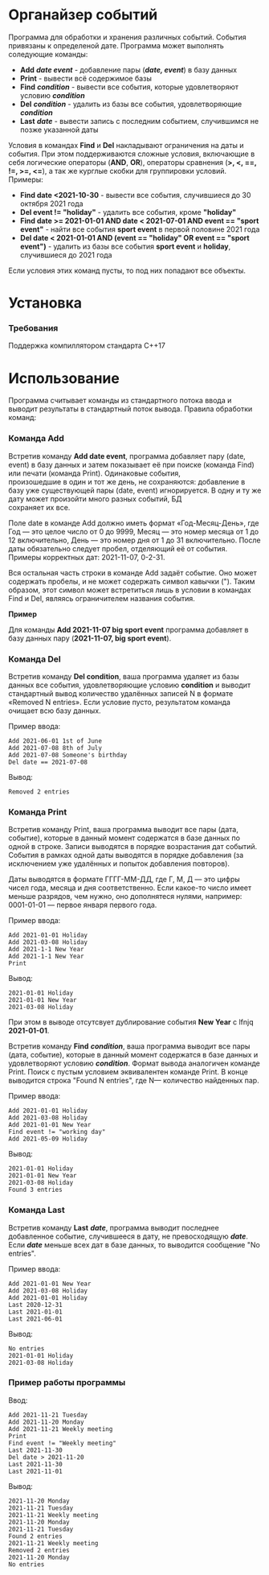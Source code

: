 # Органайзер событий
Программа для обработки и хранения различных событий. События привязаны к определеной дате. Программа может выполнять соледующие команды:

* __Add__ ***date event*** - добавление пары (***date, event***) в базу данных
* __Print__ - вывести всё содержимое базы
* __Find__ ***condition*** - вывести все события, которые удовлетворяют условию ***condition***
* __Del__ ***condition*** - удалить из базы все события, удовлетворяющие ***condition***
* __Last__ ***date*** -  вывести запись с последним событием, случившимся не позже указанной даты

Условия в командах __Find__ и __Del__ накладывают ограничения на даты и события. При этом поддерживаются сложные условия, включающие в себя логические операторы (__AND__, __OR__), операторы сравнения (__>, <, ==, !=, >=, <=__), а так же курглые скобки для группировки условий. Примеры:

* __Find date <2021-10-30__ - вывести все события, случившиеся до 30 октября 2021 года
* __Del event != "holiday"__ - удалить все события, кроме __"holiday"__
* __Find date >= 2021-01-01 AND date < 2021-07-01 AND event == "sport event"__ - найти все события __sport event__ в первой половине 2021 года
* __Del date < 2021-01-01 AND (event == "holiday" OR event == "sport event")__ - удалить из базы все события __sport event__ и __holiday__, случившиеся до 2021 года

Если условия этих команд пусты, то под них попадают все объекты.

# Установка
### Требования
Поддержка компиллятором стандарта C++17  

# Использование
Программа считывает команды из стандартного потока ввода и выводит результаты в стандартный поток вывода. Правила обработки команд:  

### Команда Add
Встретив команду __Add date event__, программа добавляет пару (date, event) в базу данных и затем показывает её при поиске (команда Find) или печати (команда Print). Одинаковые события,  
произошедшие в один и тот же день, не сохраняются: добавление в базу уже существующей пары (date, event) игнорируется. В одну и ту же дату может произойти много разных событий, БД  
сохраняет их все.

Поле date в команде Add должно иметь формат «Год-Месяц-День», где Год — это целое число от 0 до 9999, Месяц — это номер месяца от 1 до 12 включительно, День — это номер дня от 1 до 31 включительно. После даты обязательно следует пробел, отделяющий её от события. Примеры корректных дат: 2021-11-07, 0-2-31.

Вся остальная часть строки в команде Add задаёт событие. Оно может содержать пробелы, и не может содержать символ кавычки ("). Таким образом, этот символ может встретиться лишь в условии в командах Find и Del, являясь ограничителем названия события.

__Пример__

Для команды __Add 2021-11-07 big sport event__ программа добавляет в базу данных пару (__2021-11-07, big sport event__).

### Команда Del
Встретив команду __Del condition__, ваша программа удаляет из базы данных все события, удовлетворяющие условию __condition__ и выводит стандартный вывод количество удалённых записей N в формате «Removed N entries». Если условие пусто, результатом команда очищает всю базу данных.

Пример ввода:

	Add 2021-06-01 1st of June
	Add 2021-07-08 8th of July
	Add 2021-07-08 Someone's birthday
	Del date == 2021-07-08

Вывод:

	Removed 2 entries


### Команда Print

Встретив команду Print, ваша программа выводит все пары (дата, событие), которые в данный момент содержатся в базе данных по одной в строке. Записи выводятся в порядке возрастания дат событий. События в рамках одной даты выводятся в порядке добавления (за исключением уже удалённых и попыток добавления повторов).

Даты выводятся в формате ГГГГ-ММ-ДД, где Г, М, Д — это цифры чисел года, месяца и дня соответственно. Если какое-то число имеет меньше разрядов, чем нужно, оно дополнятеся нулями, например: 0001-01-01 — первое января первого года.

Пример ввода:

	Add 2021-01-01 Holiday
	Add 2021-03-08 Holiday
	Add 2021-1-1 New Year
	Add 2021-1-1 New Year
	Print


Вывод:

	2021-01-01 Holiday
	2021-01-01 New Year
	2021-03-08 Holiday

При этом в выводе отсутсвует дублирование события __New Year__ с lfnjq __2021-01-01__.

Встретив команду __Find__ ___condition___, ваша программа выводит все пары (дата, событие), которые в данный момент содержатся в базе данных и удовлетворяют условию ___condition___. Формат вывода аналогичен команде Print. Поиск с пустым условием эквивалентен команде Print. В конце выводится строка "Found N entries", где N— количество найденных пар.

Пример ввода:

	Add 2021-01-01 Holiday
	Add 2021-03-08 Holiday
	Add 2021-01-01 New Year
	Find event != "working day"
	Add 2021-05-09 Holiday

Вывод:

	2021-01-01 Holiday
	2021-01-01 New Year
	2021-03-08 Holiday
	Found 3 entries


### Команда Last
Встретив команду __Last__ ___date___, программа выводит последнее добавленное событие, случившееся в дату, не превосходящую ___date___. Если ___date___ меньше всех дат в базе данных, то выводится сообщение "No entries".

Пример ввода:

	Add 2021-01-01 New Year
	Add 2021-03-08 Holiday
	Add 2021-01-01 Holiday
	Last 2020-12-31
	Last 2021-01-01
	Last 2021-06-01

Вывод:

	No entries
	2021-01-01 Holiday
	2021-03-08 Holiday

### Пример работы программы

Ввод:

	Add 2021-11-21 Tuesday
	Add 2021-11-20 Monday
	Add 2021-11-21 Weekly meeting
	Print
	Find event != "Weekly meeting"
	Last 2021-11-30
	Del date > 2021-11-20
	Last 2021-11-30
	Last 2021-11-01

Вывод:

	2021-11-20 Monday
	2021-11-21 Tuesday
	2021-11-21 Weekly meeting
	2021-11-20 Monday
	2021-11-21 Tuesday
	Found 2 entries
	2021-11-21 Weekly meeting
	Removed 2 entries
	2021-11-20 Monday
	No entries

